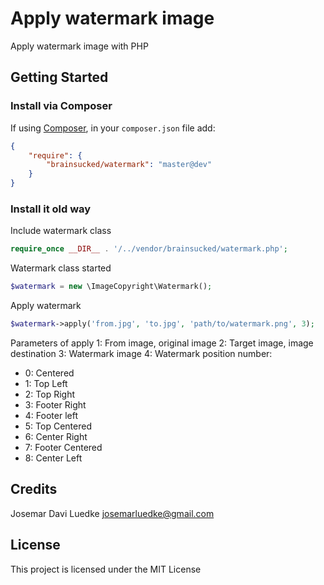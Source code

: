 # Apply watermark image

Apply watermark image with PHP

## Getting Started

### Install via Composer
If using [Composer](https://getcomposer.org/), in your `composer.json` file add:

```json
{
    "require": {
        "brainsucked/watermark": "master@dev"
    }
}
```

### Install it old way
Include watermark class
```php
require_once __DIR__ . '/../vendor/brainsucked/watermark.php';
```

Watermark class started
```php
$watermark = new \ImageCopyright\Watermark();
```

Apply watermark
```php
$watermark->apply('from.jpg', 'to.jpg', 'path/to/watermark.png', 3);
```

Parameters of apply
1: From image, original image
2: Target image, image destination
3: Watermark image
4: Watermark position number:
- 0: Centered
- 1: Top Left
- 2: Top Right
- 3: Footer Right
- 4: Footer left
- 5: Top Centered
- 6: Center Right
- 7: Footer Centered
- 8: Center Left

## Credits

Josemar Davi Luedke <josemarluedke@gmail.com>

## License

This project is licensed under the MIT License